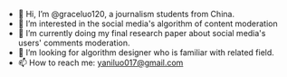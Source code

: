 - 👋 Hi, I’m @graceluo120, a journalism students from China.
- 👀 I’m interested in the social media's algorithm of content moderation
- 🌱 I’m currently doing my final research paper about social media's users' comments moderation.
- 💞️ I’m looking for algorithm designer who is familiar with related field.
- 📫 How to reach me: yaniluo017@gmail.com

<!---
graceluo120/graceluo120 is a ✨ special ✨ repository because its `README.md` (this file) appears on your GitHub profile.
You can click the Preview link to take a look at your changes.
--->

